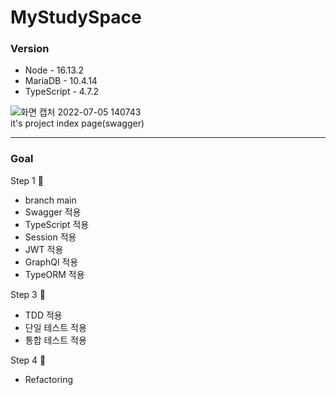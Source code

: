 # MyStudySpace  
### Version  
  - Node - 16.13.2
  - MariaDB - 10.4.14
  - TypeScript - 4.7.2

  
![화면 캡처 2022-07-05 140743](https://user-images.githubusercontent.com/55491073/177253586-211fd015-9804-4d83-bbf2-d0ab5f436d30.png)  
it's project index page(swagger)  

---

### Goal
Step 1 🏃  
  - branch main
  - Swagger 적용
  - TypeScript 적용   
  - Session 적용
  - JWT 적용
  - GraphQl 적용
  - TypeORM 적용

Step 3 🧍  
  - TDD 적용
  - 단일 테스트 적용
  - 통합 테스트 적용  

Step 4 🧍 
  - Refactoring
